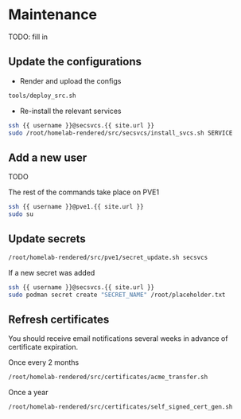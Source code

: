 # Maintenance

TODO: fill in

## Update the configurations
- Render and upload the configs
```bash
tools/deploy_src.sh
```
- Re-install the relevant services
```bash
ssh {{ username }}@secsvcs.{{ site.url }}
sudo /root/homelab-rendered/src/secsvcs/install_svcs.sh SERVICE
```

## Add a new user
TODO

The rest of the commands take place on PVE1
```bash
ssh {{ username }}@pve1.{{ site.url }}
sudo su
```

## Update secrets
```bash
/root/homelab-rendered/src/pve1/secret_update.sh secsvcs
```

If a new secret was added
```bash
ssh {{ username }}@secsvcs.{{ site.url }}
sudo podman secret create "SECRET_NAME" /root/placeholder.txt
```

## Refresh certificates
You should receive email notifications several weeks in advance of certificate expiration.

Once every 2 months
```bash
/root/homelab-rendered/src/certificates/acme_transfer.sh
```

Once a year
```bash
/root/homelab-rendered/src/certificates/self_signed_cert_gen.sh
```
